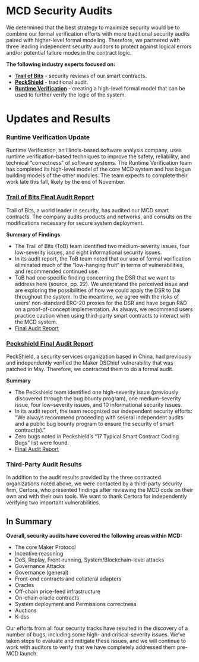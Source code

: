 # MCD Security Audits

We determined that the best strategy to maximize security would be to combine our formal verification efforts with more traditional security audits paired with higher-level formal modeling. Therefore, we partnered with three leading independent security auditors to protect against logical errors and/or potential failure modes in the contract logic. 

**The following industry experts focused on:** 
- **[Trail of Bits](https://www.trailofbits.com/)** - security reviews of our smart contracts. 
- **[PeckShield](https://peckshield.com/)** - traditional audit. 
- **[Runtime Verification](https://runtimeverification.com/smartcontract/)** - creating a high-level formal model that can be used to further verify the logic of the system.

# Updates and Results

### Runtime Verification Update

Runtime Verification, an Illinois-based software analysis company, uses runtime verification-based techniques to improve the safety, reliability, and technical “correctness” of software systems. The Runtime Verification team has completed its high-level model of the core MCD system and has begun building models of the other modules. The team expects to complete their work late this fall, likely by the end of November. 

### [Trail of Bits Final Audit Report](https://github.com/makerdao/mcd-security/blob/master/Audit%20Reports/TOB_MakerDAO_Final_Report.pdf)
Trail of Bits, a world leader in security, has audited our MCD smart contracts. The company audits products and networks, and consults on the modifications necessary for secure system deployment.

**Summary of Findings**
- The Trail of Bits (ToB) team identified two medium-severity issues, four low-severity issues, and eight informational security issues.
- In its audit report, the ToB team noted that our use of formal verification eliminated much of the “low-hanging fruit” in terms of vulnerabilities, and recommended continued use.
- ToB had one specific finding concerning the DSR that we want to address here (source, pp. 22). We understand the perceived issue and are exploring the possibilities of how we could apply the DSR to Dai throughout the system. In the meantime, we agree with the risks of users' non-standard ERC-20 proxies for the DSR and have begun R&D on a proof-of-concept implementation. As always, we recommend users practice caution when using third-party smart contracts to interact with the MCD system.
- [Final Audit Report](https://github.com/makerdao/mcd-security/blob/master/Audit%20Reports/TOB_MakerDAO_Final_Report.pdf)

### [Peckshield Final Audit Report](https://github.com/makerdao/mcd-security/blob/master/Audit%20Reports/PeckShield_Final_Audit_Report.pdf) 

PeckShield, a security services organization based in China, had previously and independently verified the Maker DSChief vulnerability that was patched in May. Therefore, we contracted them to do a formal audit. 

**Summary** 
- The Peckshield team identified one high-severity issue (previously discovered through the bug bounty program), one medium-severity issue, four low-severity issues, and 10 informational security issues.
- In its audit report, the team recognized our independent security efforts: “We always recommend proceeding with several independent audits and a public bug bounty program to ensure the security of smart contract(s).” 
- Zero bugs noted in Peckshield’s “17 Typical Smart Contract Coding Bugs” list were found. 
- [Final Audit Report](https://github.com/makerdao/mcd-security/blob/master/Audit%20Reports/PeckShield_Final_Audit_Report.pdf)

### Third-Party Audit Results

In addition to the audit results provided by the three contracted organizations noted above, we were contacted by a third-party security firm, Certora, who presented findings after reviewing the MCD code on their own and with their own tools. We want to thank Certora for independently verifying two important vulnerabilities.


## In Summary 

**Overall, security audits have covered the following areas within MCD:**
- The core Maker Protocol
- Incentive reasoning
- DoS, Replay, Front-running, System/Blockchain-level attacks 
- Governance Attacks
- Governance (general)
- Front-end contracts and collateral adapters
- Oracles
- Off-chain price-feed infrastructure
- On-chain oracle contracts
- System deployment and Permissions correctness
- Auctions
- K-dss


Our efforts from all four security tracks have resulted in the discovery of a number of bugs, including some high- and critical-severity issues. We’ve taken steps to evaluate and mitigate these issues, and we will continue to work with auditors to verify that we have completely addressed them pre-MCD launch. 
